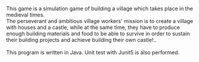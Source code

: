 This game is a simulation game of building a village which takes place in the medieval times. <br>
The perseverant and ambitious village workers' mission is to create a village with houses and a castle, while at the same time, they have to produce enough building materials and food to be able to survive in order to sustain their building projects and achieve building their own castle!..<br><br>
This program is written in Java. Unit test with Junit5 is also performed.
